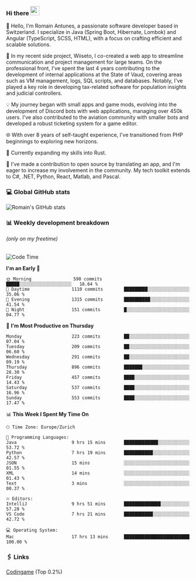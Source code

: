 ### Hi there <img src="https://media.giphy.com/media/hvRJCLFzcasrR4ia7z/giphy.gif" width="25px" height="25px">

👋 Hello, I'm Romain Antunes, a passionate software developer based in Switzerland. I specialize in Java (Spring Boot, Hibernate, Lombok) and Angular (TypeScript, SCSS, HTML), with a focus on crafting efficient and scalable solutions.

🚀 In my recent side project, Wiiseto, I co-created a web app to streamline communication and project management for large teams. On the professional front, I've spent the last 4 years contributing to the development of internal applications at the State of Vaud, covering areas such as VM management, logs, SQL scripts, and databases. Notably, I've played a key role in developing tax-related software for population insights and judicial controllers.

💡 My journey began with small apps and game mods, evolving into the development of Discord bots with web applications, managing over 450k users. I've also contributed to the aviation community with smaller bots and developed a robust ticketing system for a game editor.

🌐 With over 8 years of self-taught experience, I've transitioned from PHP beginnings to exploring new horizons.

🌱 Currently expanding my skills into Rust.

🤝 I've made a contribution to open source by translating an app, and I'm eager to increase my involvement in the community. My tech toolkit extends to C#, .NET, Python, React, Matlab, and Pascal.



### 💻 Global GitHub stats
![Romain's GitHub stats](https://github-readme-streak-stats.herokuapp.com/?user=romainantunes&theme=dark)


### 📊 Weekly development breakdown 
###### *(only on my freetime)*

<!--START_SECTION:wakastats-->
![Code Time](http://img.shields.io/badge/Code%20Time-1%2C630%20hrs%2057%20mins-blue)

**I'm an Early 🐤** 

```text
🌞 Morning                590 commits         █████░░░░░░░░░░░░░░░░░░░░   18.64 % 
🌆 Daytime                1110 commits        █████████░░░░░░░░░░░░░░░░   35.06 % 
🌃 Evening                1315 commits        ██████████░░░░░░░░░░░░░░░   41.54 % 
🌙 Night                  151 commits         █░░░░░░░░░░░░░░░░░░░░░░░░   04.77 % 
```
📅 **I'm Most Productive on Thursday** 

```text
Monday                   223 commits         ██░░░░░░░░░░░░░░░░░░░░░░░   07.04 % 
Tuesday                  209 commits         ██░░░░░░░░░░░░░░░░░░░░░░░   06.60 % 
Wednesday                291 commits         ██░░░░░░░░░░░░░░░░░░░░░░░   09.19 % 
Thursday                 896 commits         ███████░░░░░░░░░░░░░░░░░░   28.30 % 
Friday                   457 commits         ████░░░░░░░░░░░░░░░░░░░░░   14.43 % 
Saturday                 537 commits         ████░░░░░░░░░░░░░░░░░░░░░   16.96 % 
Sunday                   553 commits         ████░░░░░░░░░░░░░░░░░░░░░   17.47 % 
```


📊 **This Week I Spent My Time On** 

```text
🕑︎ Time Zone: Europe/Zurich

💬 Programming Languages: 
Java                     9 hrs 15 mins       █████████████░░░░░░░░░░░░   53.72 % 
Python                   7 hrs 19 mins       ███████████░░░░░░░░░░░░░░   42.57 % 
JSON                     15 mins             ░░░░░░░░░░░░░░░░░░░░░░░░░   01.55 % 
XML                      14 mins             ░░░░░░░░░░░░░░░░░░░░░░░░░   01.43 % 
Text                     3 mins              ░░░░░░░░░░░░░░░░░░░░░░░░░   00.37 % 

🔥 Editors: 
IntelliJ                 9 hrs 51 mins       ██████████████░░░░░░░░░░░   57.28 % 
VS Code                  7 hrs 21 mins       ███████████░░░░░░░░░░░░░░   42.72 % 

💻 Operating System: 
Mac                      17 hrs 13 mins      █████████████████████████   100.00 % 
```


<!--END_SECTION:wakastats-->

### 🖇 Links

[Codingame](https://www.codingame.com/profile/defc3ee5279aecc1bb6114e1f994ea9b3325423) (Top 0.2%)
